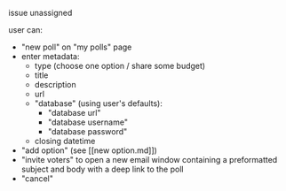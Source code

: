 issue unassigned

user can:
- "new poll" on "my polls" page
- enter metadata:
  - type (choose one option / share some budget)
  - title
  - description
  - url
  - "database" (using user's defaults): 
    - "database url"
    - "database username"
    - "database password"
  - closing datetime
- "add option" (see [[new option.md]])
- "invite voters" to open a new email window containing a preformatted subject and body with a deep link to the poll
- "cancel"





